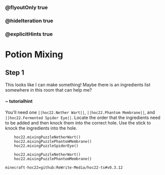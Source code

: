 ### @flyoutOnly true
### @hideIteration true
### @explicitHints true


# Potion Mixing

## Step 1
This looks like I can make something! Maybe there is an ingredients list somewhere in this room that can help me?

#### ~ tutorialhint 
You'll need one ``||hoc22.Nether Wart||``, ``||hoc22.Phantom Membrane||``, and ``||hoc22.Fermented Spider Eye||``. Locate the order that the ingredients need to be added and then knock them into the correct hole. Use the stick to knock the ingredients into the hole.  



```ghost
    hoc22.mixingPuzzleNetherWart()
    hoc22.mixingPuzzlePhantomMembrane()
    hoc22.mixingPuzzleSpiderEye()
```
```template
    hoc22.mixingPuzzleNetherWart()
    hoc22.mixingPuzzlePhantomMembrane()    
```
```package
minecraft-hoc22=github:ReWrite-Media/hoc22-ts#v0.3.12
```
